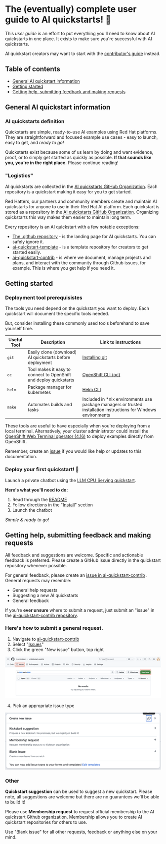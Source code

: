 # The (eventually) complete user guide to AI quickstarts! :raised_hands: 

This *user guide* is an effort 
to put everything you'll need to know about AI quickstarts in one place. It
exists to make sure you're successful with AI quickstarts. 

AI quickstart creators may want to start with the 
[contributor's guide](CONTRIBUTING.md)
instead.

## Table of contents
* [General AI quickstart information](#general-ai-quickstart-information)
* [Getting started](#getting-started)
* [Getting help, submitting feedback and making requests](#getting-help-submitting-feedback-and-making-requests)

## General AI quickstart information 

### AI quickstarts definition 

Quickstarts are simple, ready-to-use AI examples using Red Hat platforms. 
They are straightforward and focused example use cases - easy to launch, easy to
get, and *ready to go!*

Quickstarts exist because some of us learn by doing and want evidence, proof, or
to simply get started as quickly as possible. **If that sounds like you, you're
in the right place.** Please continue reading!

### "Logistics" 

AI quickstarts are collected in the 
[AI quickstarts GitHub Organization](https://github.com/rh-ai-quickstart). 
Each repository is a quickstart making it easy for you to get started. 

Red Hatters, our partners and community members create and maintain AI
quickstarts for anyone to use in their Red Hat AI platform. Each quickstart is
stored as a repository in the 
[AI quickstarts GitHub Organization](https://github.com/rh-ai-quickstart). 
Organizing quickstarts this way makes them easier to maintain long term. 

Every repository is an AI quickstart with a few notable exceptions: 
* [The .github repository](https://github.com/rh-ai-quickstart/.github) - is the landing page for AI quickstarts. You can safely ignore it.
* [ai-quickstart-template](https://github.com/rh-ai-quickstart/ai-quickstart-template) - is a template repository for creators to get started easily.
* [ai-quickstart-contrib](https://github.com/rh-ai-quickstart/ai-quickstart-contrib) - is where we document, manage projects and plans, and interact with the community through Github issues, for example. This is where you get help if you need it. 


## Getting started

### Deployment tool prerequisistes 

The tools you need depend on the quickstart you want to deploy. Each quickstart
will document the specific tools needed. 

But, consider installing these commonly used tools beforehand to save yourself time. 

| Useful Tool | Description | Link to instructions | 
| --- | --- | --- | 
| `git` | Easily clone (download) AI quickstarts before deployment | [Installing git](https://git-scm.com/book/en/v2/Getting-Started-Installing-Git) | 
| `oc` | Tool makes it easy to connect to OpenShift and deploy quickstarts | [OpenShift CLI (oc)](https://docs.redhat.com/en/documentation/openshift_container_platform/4.8/html/cli_tools/openshift-cli-oc#cli-getting-started) | 
| `helm` | Package manager for kubernetes | [Helm CLI](https://docs.redhat.com/en/documentation/openshift_container_platform/4.3/html/cli_tools/helm-cli#getting-started-with-helm-on-openshift-container-platform)  | 
| `make` | Automates builds and tasks | Included in \*nix environments use package managers or trusted installation instructions for Windows environments | 

These tools are useful to have especially when you're deploying from a local
terminal. Alternatively, your cluster administrator could install the 
[OpenShift Web Terminal operator (4.16)](https://docs.redhat.com/en/documentation/openshift_container_platform/4.16/html/web_console/web-terminal#installing-web-terminal)
to deploy examples directly from OpenShift. 

Remember, create an 
[issue](https://github.com/rh-ai-quickstart/ai-quickstart-contrib/issues)
 if you would like help or updates to this documentation. 


### Deploy your first quickstart! :rocket: 

Launch a private chatbot using the 
[LLM CPU Serving quickstart](https://github.com/rh-ai-quickstart/llm-cpu-serving). 

**Here's what you'll need to do:**
1. Read through the [README](https://github.com/rh-ai-quickstart/llm-cpu-serving)
2. Follow directions in the "[Install](https://github.com/rh-ai-quickstart/llm-cpu-serving?tab=readme-ov-file#install)" section 
3. Launch the chatbot

*Simple & ready to go!* 


## Getting help, submitting feedback and making requests 

All feedback and suggestions are welcome. Specific and actionable feedback is
preferred. Please create a GitHub issue directly in the quickstart repository 
whenever possible.

For general feedback, please create an
[issue in ai-quickstart-contrib](https://github.com/rh-ai-quickstart/ai-quickstart-contrib/issues)
. General requests may resemble: 
* General help requests 
* Suggesting a new AI quickstarts 
* General feedback

If you're **ever unsure** where to submit a request, just submit an "issue" in the 
[ai-quickstart-contrib repository](https://github.com/rh-ai-quickstart/ai-quickstart-contrib/issues).

### Here's how to submit a general request. 
1. Navigate to [ai-quickstart-contrib](https://github.com/rh-ai-quickstart/ai-quickstart-contrib/tree/main)
2. Select "[Issues](https://github.com/rh-ai-quickstart/ai-quickstart-contrib/issues)"
3. Click the green "New issue" button, top right 

![rh-ai-quickstart-contrib-issues.png](assets/images/rh-ai-quickstart-contrib-issues.png)

4. Pick an appropriate issue type 

![rh-ai-quickstart-contrib-new-issue.png](assets/images/rh-ai-quickstart-contrib-new-issue.png)

### Other 

**Quickstart suggestion** can be used to suggest a new quickstart. Please note, all
suggestions are welcome but there are no guarantees we'll be able to build it! 

Please use **Membership request** to request official membership to the AI
quickstart Github organization. Membership allows you to create AI quickstart
repositories for others to use. 

Use "Blank issue" for all other requests, feedback or anything else on your
mind. 


